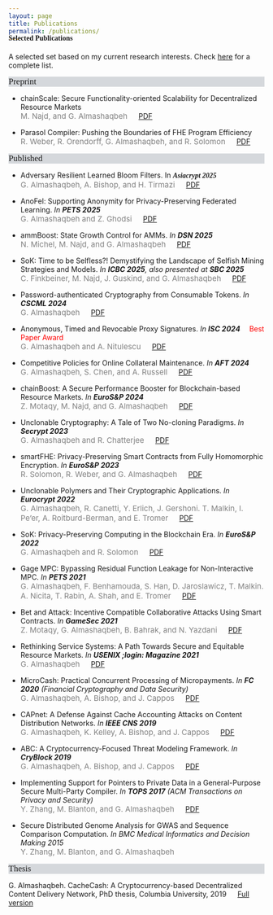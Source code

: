 ```yaml
---
layout: page
title: Publications
permalink: /publications/
---
```


<h4 style="font-family: 'Comic Sans MS'; margin-top: -30px;">Selected Publications</h4>

A selected set based on my current research interests. Check [here](https://scholar.google.com/citations?hl=en&user=QKIkII0AAAAJ&view_op=list_works&sortby=pubdate) for a complete list.<br/>

<div style="font-family: 'Comic Sans MS'; font-size:17px; background-color:rgb(213, 216, 220);margin-bottom:6px;">Preprint</div> 

* chainScale: Secure Functionality-oriented Scalability for Decentralized Resource Markets<br/> <span style="color:grey; font-size:15px;">M. Najd, and G. Almashaqbeh</span> &emsp; [PDF](https://arxiv.org/pdf/2509.20356)<br/>

* Parasol Compiler: Pushing the Boundaries of FHE Program Efficiency<br/>
  <span style="color:grey; font-size:15px;">R. Weber, R. Orendorff, G. Almashaqbeh, and R. Solomon</span> &emsp; [PDF](https://eprint.iacr.org/2025/1144.pdf)<br/>


<div style="font-family: 'Comic Sans MS'; font-size:17px; background-color:rgb(213, 216, 220);margin-bottom:6px;">Published</div> 

* Adversary Resilient Learned Bloom Filters. In _<span style="font-family: Georgia, serif; font-weight: 570">Asiacrypt 2025</span>_<br/> <span style="color:grey; font-size:15px;">G. Almashaqbeh, A. Bishop, and H. Tirmazi</span> &emsp; [PDF](https://eprint.iacr.org/2024/754.pdf)<br/>

* AnoFel: Supporting Anonymity for Privacy-Preserving Federated Learning. _In **PETS 2025**_<br/> <span style="color:grey; font-size:15px;">G. Almashaqbeh and Z. Ghodsi</span> &emsp; [PDF](https://petsymposium.org/popets/2025/popets-2025-0051.pdf)<br/>

* ammBoost: State Growth Control for AMMs. _In **DSN 2025**_<br/> <span style="color:grey; font-size:15px;">N. Michel, M. Najd, and G. Almashaqbeh</span> &emsp; [PDF](https://eprint.iacr.org/2024/1021)<br/>

* SoK: Time to be Selfless?! Demystifying the Landscape of Selfish Mining Strategies and Models. _In **ICBC 2025**, also presented at **SBC 2025**_<br/> <span style="color:grey; font-size:15px;">C. Finkbeiner, M. Najd, J. Guskind, and G. Almashaqbeh</span> &emsp; [PDF](https://eprint.iacr.org/2025/43)<br/>

* Password-authenticated Cryptography from Consumable Tokens. _In **CSCML 2024**_<br/> <span style="color:grey; font-size:15px;">G. Almashaqbeh</span> &emsp; [PDF](https://eprint.iacr.org/2024/1283)<br/>

* Anonymous, Timed and Revocable Proxy Signatures. _In **ISC 2024**_ &emsp;<span style="color:red;">Best Paper Award</span><br/> <span style="color:grey; font-size:15px;">G. Almashaqbeh and A. Nitulescu</span>  &emsp; [PDF](https://eprint.iacr.org/2023/833)<br/>

* Competitive Policies for Online Collateral Maintenance. _In **AFT 2024**_<br/> <span style="color:grey; font-size:15px;">G. Almashaqbeh, S. Chen, and A. Russell</span> &emsp; [PDF](https://eprint.iacr.org/2024/1022)<br/>

* chainBoost: A Secure Performance Booster for Blockchain-based Resource Markets. _In **EuroS&P 2024**_<br/> <span style="color:grey; font-size:15px;">Z. Motaqy, M. Najd, and G. Almashaqbeh</span> &emsp; [PDF](https://eprint.iacr.org/2024/1020)<br/>

* Unclonable Cryptography: A Tale of Two No-cloning Paradigms. _In **Secrypt 2023**_<br/> <span style="color:grey; font-size:15px;">G. Almashaqbeh and R. Chatterjee</span> &emsp; [PDF](https://eprint.iacr.org/2023/702)<br/>

* smartFHE: Privacy-Preserving Smart Contracts from Fully Homomorphic Encryption. _In **EuroS&P 2023**_<br/> <span style="color:grey; font-size:15px;">R. Solomon, R. Weber, and G. Almashaqbeh</span> &emsp; [PDF](https://eprint.iacr.org/2021/133)<br/>

* Unclonable Polymers and Their Cryptographic Applications. _In **Eurocrypt 2022**_<br/> <span style="color:grey; font-size:15px;">G. Almashaqbeh, R. Canetti, Y. Erlich, J. Gershoni. T. Malkin, I. Pe’er, A. Roitburd-Berman, and E. Tromer</span> &emsp; [PDF](https://eprint.iacr.org/2022/658)<br/>

* SoK: Privacy-Preserving Computing in the Blockchain Era. _In **EuroS&P 2022**_<br/> <span style="color:grey; font-size:15px;">G. Almashaqbeh and R. Solomon</span> &emsp; [PDF](https://eprint.iacr.org/2021/727.pdf)<br/>

* Gage MPC: Bypassing Residual Function Leakage for Non-Interactive MPC. _In **PETS 2021**_<br/> <span style="color:grey; font-size:15px;">G. Almashaqbeh, F. Benhamouda, S. Han, D. Jaroslawicz, T. Malkin. A. Nicita, T. Rabin, A. Shah, and E. Tromer</span> &emsp; [PDF](https://eprint.iacr.org/2021/256)<br/>

* Bet and Attack: Incentive Compatible Collaborative Attacks Using Smart Contracts. _In **GameSec 2021**_<br/> <span style="color:grey; font-size:15px;">Z. Motaqy, G. Almashaqbeh, B. Bahrak, and N. Yazdani</span> &emsp; [PDF](https://arxiv.org/pdf/2010.12280.pdf)<br/>

* Rethinking Service Systems: A Path Towards Secure and Equitable Resource Markets. _In **USENIX ;login: Magazine 2021**_<br/> <span style="color:grey; font-size:15px;">G. Almashaqbeh</span> &emsp; [PDF](./preprint/almashaqbeh-login-21.pdf)<br/>

* MicroCash: Practical Concurrent Processing of Micropayments. _In **FC 2020** (Financial Cryptography and Data Security)_<br/> <span style="color:grey; font-size:15px;">G. Almashaqbeh, A. Bishop, and J. Cappos</span> &emsp; [PDF](https://arxiv.org/abs/1911.08520)<br/>
  
* CAPnet: A Defense Against Cache Accounting Attacks on Content Distribution Networks. _In **IEEE CNS 2019**_<br/> <span style="color:grey; font-size:15px;">G. Almashaqbeh, K. Kelley, A. Bishop, and J. Cappos</span> &emsp; [PDF](https://arxiv.org/abs/1906.10272)<br/>

* ABC: A Cryptocurrency-Focused Threat Modeling Framework. _In **CryBlock 2019**_<br/> <span style="color:grey; font-size:15px;">G. Almashaqbeh, A. Bishop, and J. Cappos</span> &emsp; [PDF](https://arxiv.org/abs/1903.03422)<br/>

* Implementing Support for Pointers to Private Data in a General-Purpose Secure Multi-Party Compiler. _In **TOPS 2017** (ACM Transactions on Privacy and Security)_<br/> <span style="color:grey; font-size:15px;">Y. Zhang, M. Blanton, and G. Almashaqbeh</span> &emsp; [PDF](https://arxiv.org/abs/1509.01763)<br/>

* Secure Distributed Genome Analysis for GWAS and Sequence Comparison Computation. _In BMC Medical Informatics and Decision Making 2015_<br/> <span style="color:grey; font-size:15px;">Y. Zhang, M. Blanton, and G. Almashaqbeh</span> 


<div style="font-family: 'Comic Sans MS'; font-size:17px; background-color:rgb(213, 216, 220);margin-bottom:6px;">Thesis</div> 

G. Almashaqbeh. CacheCash: A Cryptocurrency-based Decentralized Content Delivery Network, PhD thesis, Columbia University, 2019 &emsp; [Full version](https://academiccommons.columbia.edu/doi/10.7916/d8-kmv2-7n57)

